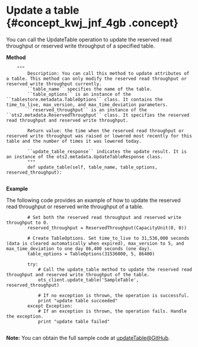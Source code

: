 # Update a table {#concept_kwj_jnf_4gb .concept}

You can call the UpdateTable operation to update the reserved read throughput or reserved write throughput of a specified table.

**Method**

``` {#codeblock_9wx_93w_dcu .language-python}
    """
        Description: You can call this method to update attributes of a table. This method can only modify the reserved read throughput or reserved write throughput currently.
        ``table_name`` specifies the name of the table.
        ``table_options`` is an instance of the ``tablestore.metadata.TableOptions`` class. It contains the time_to_live, max_version, and max_time_deviation parameters.
        ``reserved_throughput`` is an instance of the ``ots2.metadata.ReservedThroughput`` class. It specifies the reserved read throughput and reserved write throughput.

        Return value: the time when the reserved read throughput or reserved write throughput was raised or lowered most recently for this table and the number of times it was lowered today.

        ``update_table_response`` indicates the update result. It is an instance of the ots2.metadata.UpdateTableResponse class.
        """
        def update_table(self, table_name, table_options, reserved_throughput):
		
```

**Example**

The following code provides an example of how to update the reserved read throughput or reserved write throughput of a table.

``` {#codeblock_5yw_omo_etk .language-python}
        # Set both the reserved read throughput and reserved write throughput to 0.
        reserved_throughput = ReservedThroughput(CapacityUnit(0, 0))

        # Create TableOptions. Set time_to_live to 31,536,000 seconds (data is cleared automatically when expired), max_version to 5, and max_time_deviation to one day 86,400 seconds (one day).
        table_options = TableOptions(31536000, 5, 86400)

        try:
            # Call the update_table method to update the reserved read throughput and reserved write throughput of the table.
            ots_client.update_table('SampleTable', reserved_throughput)

            # If no exception is thrown, the operation is successful.
            print "update table succeeded"
        except Exception:
            # If an exception is thrown, the operation fails. Handle the exception.
            print "update table failed"
		
```

**Note:** You can obtain the full sample code at [updateTable@GitHub](https://github.com/aliyun/aliyun-tablestore-python-sdk).

